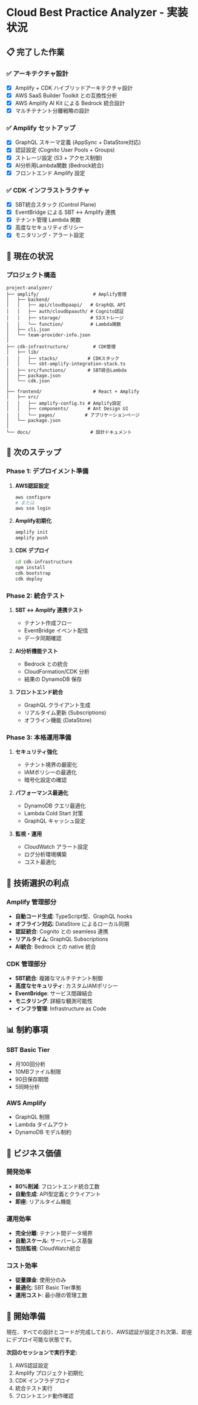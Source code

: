# Cloud Best Practice Analyzer - 実装状況

## 📋 完了した作業

### ✅ アーキテクチャ設計
- [x] Amplify + CDK ハイブリッドアーキテクチャ設計
- [x] AWS SaaS Builder Toolkit との互換性分析
- [x] AWS Amplify AI Kit による Bedrock 統合設計
- [x] マルチテナント分離戦略の設計

### ✅ Amplify セットアップ
- [x] GraphQL スキーマ定義 (AppSync + DataStore対応)
- [x] 認証設定 (Cognito User Pools + Groups)
- [x] ストレージ設定 (S3 + アクセス制御)
- [x] AI分析用Lambda関数 (Bedrock統合)
- [x] フロントエンド Amplify 設定

### ✅ CDK インフラストラクチャ
- [x] SBT統合スタック (Control Plane)
- [x] EventBridge による SBT ↔ Amplify 連携
- [x] テナント管理 Lambda 関数
- [x] 高度なセキュリティポリシー
- [x] モニタリング・アラート設定

## 🚧 現在の状況

### プロジェクト構造
```
project-analyzer/
├── amplify/                    # Amplify管理
│   ├── backend/
│   │   ├── api/cloudbpaapi/   # GraphQL API
│   │   ├── auth/cloudbpaauth/ # Cognito認証
│   │   ├── storage/           # S3ストレージ
│   │   └── function/          # Lambda関数
│   ├── cli.json
│   └── team-provider-info.json
│
├── cdk-infrastructure/         # CDK管理
│   ├── lib/
│   │   ├── stacks/           # CDKスタック
│   │   └── sbt-amplify-integration-stack.ts
│   ├── src/functions/        # SBT統合Lambda
│   ├── package.json
│   └── cdk.json
│
├── frontend/                   # React + Amplify
│   ├── src/
│   │   ├── amplify-config.ts # Amplify設定
│   │   ├── components/       # Ant Design UI
│   │   └── pages/           # アプリケーションページ
│   └── package.json
│
└── docs/                      # 設計ドキュメント
```

## 🎯 次のステップ

### Phase 1: デプロイメント準備
1. **AWS認証設定**
   ```bash
   aws configure
   # または
   aws sso login
   ```

2. **Amplify初期化**
   ```bash
   amplify init
   amplify push
   ```

3. **CDK デプロイ**
   ```bash
   cd cdk-infrastructure
   npm install
   cdk bootstrap
   cdk deploy
   ```

### Phase 2: 統合テスト
1. **SBT ↔ Amplify 連携テスト**
   - テナント作成フロー
   - EventBridge イベント配信
   - データ同期確認

2. **AI分析機能テスト**
   - Bedrock との統合
   - CloudFormation/CDK 分析
   - 結果の DynamoDB 保存

3. **フロントエンド統合**
   - GraphQL クライアント生成
   - リアルタイム更新 (Subscriptions)
   - オフライン機能 (DataStore)

### Phase 3: 本格運用準備
1. **セキュリティ強化**
   - テナント境界の厳密化
   - IAMポリシーの最適化
   - 暗号化設定の確認

2. **パフォーマンス最適化**
   - DynamoDB クエリ最適化
   - Lambda Cold Start 対策
   - GraphQL キャッシュ設定

3. **監視・運用**
   - CloudWatch アラート設定
   - ログ分析環境構築
   - コスト最適化

## 🔧 技術選択の利点

### Amplify 管理部分
- **自動コード生成**: TypeScript型、GraphQL hooks
- **オフライン対応**: DataStore によるローカル同期
- **認証統合**: Cognito との seamless 連携
- **リアルタイム**: GraphQL Subscriptions
- **AI統合**: Bedrock との native 統合

### CDK 管理部分
- **SBT統合**: 複雑なマルチテナント制御
- **高度なセキュリティ**: カスタムIAMポリシー
- **EventBridge**: サービス間疎結合
- **モニタリング**: 詳細な観測可能性
- **インフラ管理**: Infrastructure as Code

## 📊 制約事項

### SBT Basic Tier
- 月100回分析
- 10MBファイル制限
- 90日保存期間
- 5同時分析

### AWS Amplify
- GraphQL 制限
- Lambda タイムアウト
- DynamoDB モデル制約

## 🎯 ビジネス価値

### 開発効率
- **80%削減**: フロントエンド統合工数
- **自動生成**: API型定義とクライアント
- **即座**: リアルタイム機能

### 運用効率  
- **完全分離**: テナント間データ境界
- **自動スケール**: サーバーレス基盤
- **包括監視**: CloudWatch統合

### コスト効率
- **従量課金**: 使用分のみ
- **最適化**: SBT Basic Tier準拠
- **運用コスト**: 最小限の管理工数

## 🚀 開始準備

現在、すべての設計とコードが完成しており、AWS認証が設定され次第、即座にデプロイ可能な状態です。

**次回のセッションで実行予定:**
1. AWS認証設定
2. Amplify プロジェクト初期化
3. CDK インフラデプロイ
4. 統合テスト実行
5. フロントエンド動作確認